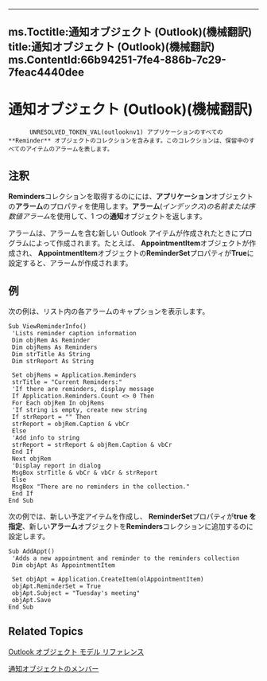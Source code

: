 

---
ms.Toctitle:通知オブジェクト (Outlook)(機械翻訳)
title:通知オブジェクト (Outlook)(機械翻訳)
ms.ContentId:66b94251-7fe4-886b-7c29-7feac4440dee
---
# 通知オブジェクト (Outlook)(機械翻訳)





          UNRESOLVED_TOKEN_VAL(outlooknv1) アプリケーションのすべての **Reminder** オブジェクトのコレクションを含みます。このコレクションは、保留中のすべてのアイテムのアラームを表します。

## 注釈
**Reminders**コレクションを取得するのにには、**アプリケーション**オブジェクトの**アラーム**のプロパティを使用します。**アラーム**(*インデックス*)*の名前または序数値アラーム*を使用して、1 つの**通知**オブジェクトを返します。



アラームは、アラームを含む新しい Outlook アイテムが作成されたときにプログラムによって作成されます。たとえば、 **AppointmentItem**オブジェクトが作成され、 **AppointmentItem**オブジェクトの**ReminderSet**プロパティが**True**に設定すると、アラームが作成されます。



## 例
次の例は、リスト内の各アラームのキャプションを表示します。

```vba
Sub ViewReminderInfo() 
 'Lists reminder caption information 
 Dim objRem As Reminder 
 Dim objRems As Reminders 
 Dim strTitle As String 
 Dim strReport As String 
 
 Set objRems = Application.Reminders 
 strTitle = "Current Reminders:" 
 'If there are reminders, display message 
 If Application.Reminders.Count <> 0 Then 
 For Each objRem In objRems 
 'If string is empty, create new string 
 If strReport = "" Then 
 strReport = objRem.Caption & vbCr 
 Else 
 'Add info to string 
 strReport = strReport & objRem.Caption & vbCr 
 End If 
 Next objRem 
 'Display report in dialog 
 MsgBox strTitle & vbCr & vbCr & strReport 
 Else 
 MsgBox "There are no reminders in the collection." 
 End If 
End Sub
```




次の例では、新しい予定アイテムを作成し、 **ReminderSet**プロパティが**true を指定**、新しい**アラーム**オブジェクトを**Reminders**コレクションに追加するのに設定します。

```vba
Sub AddAppt() 
 'Adds a new appointment and reminder to the reminders collection 
 Dim objApt As AppointmentItem 
 
 Set objApt = Application.CreateItem(olAppointmentItem) 
 objApt.ReminderSet = True 
 objApt.Subject = "Tuesday's meeting" 
 objApt.Save 
End Sub
```




## Related Topics

[Outlook オブジェクト モデル リファレンス](73221b13-d8d8-99b8-3394-b95dbbfd5ddc.md)

[通知オブジェクトのメンバー](f430b84a-2a9f-f7c1-b041-89a3d00deab6.md)





